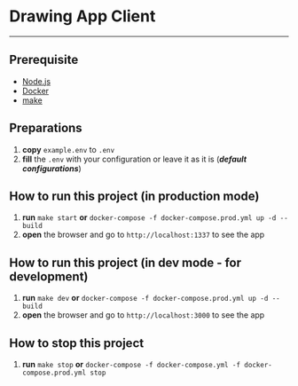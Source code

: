 # Drawing App Client
---

## Prerequisite

- [Node.js](https://nodejs.org/en/)
- [Docker](https://www.docker.com/get-started)
- [make](https://www.gnu.org/software/make/)

## Preparations

1. **copy** `example.env` to `.env`
2. **fill** the `.env` with your configuration or leave it as it is (_**default configurations**_)

## How to run this project (in production mode)

1. **run** `make start` **or** `docker-compose -f docker-compose.prod.yml up -d --build`
2. **open** the browser and go to `http://localhost:1337` to see the app

## How to run this project (in dev mode - for development)

1. **run** `make dev` **or** `docker-compose -f docker-compose.prod.yml up -d --build`
2. **open** the browser and go to `http://localhost:3000` to see the app

## How to stop this project

1. **run** `make stop` **or** `docker-compose -f docker-compose.yml -f docker-compose.prod.yml stop`

